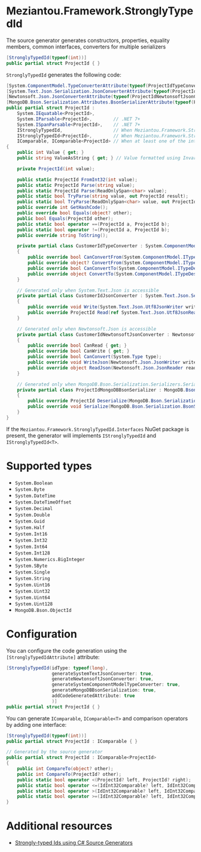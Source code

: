 ﻿# Meziantou.Framework.StronglyTypedId

The source generator generates constructors, properties, equality members, common interfaces, converters for multiple serializers

````csharp
[StronglyTypedId(typeof(int))]
public partial struct ProjectId { }
````

`StronglyTypedId` generates the following code:

<!-- generated code -->

````csharp
[System.ComponentModel.TypeConverterAttribute(typeof(ProjectIdTypeConverter))]
[System.Text.Json.Serialization.JsonConverterAttribute(typeof(ProjectIdJsonConverter))]
[Newtonsoft.Json.JsonConverterAttribute(typeof(ProjectIdNewtonsoftJsonConverter))]
[MongoDB.Bson.Serialization.Attributes.BsonSerializerAttribute(typeof(ProjectIdMongoDBBsonSerializer))]
public partial struct ProjectId :
    System.IEquatable<ProjectId>,
    System.IParsable<ProjectId>,        // .NET 7+
    System.ISpanParsable<ProjectId>,    // .NET 7+
    IStronglyTypedId,                   // When Meziantou.Framework.StronglyTypedId.Interfaces is referenced
    IStronglyTypedId<ProjectId>,        // When Meziantou.Framework.StronglyTypedId.Interfaces is referenced
    IComparable, IComparable<ProjectId> // When at least one of the interface is explicitly defined by the user
{
    public int Value { get; }
    public string ValueAsString { get; } // Value formatted using InvariantCulture

    private ProjectId(int value);

    public static ProjectId FromInt32(int value);
    public static ProjectId Parse(string value);
    public static ProjectId Parse(ReadOnlySpan<char> value);
    public static bool TryParse(string value, out ProjectId result);
    public static bool TryParse(ReadOnlySpan<char> value, out ProjectId result);
    public override int GetHashCode();
    public override bool Equals(object? other);
    public bool Equals(ProjectId other);
    public static bool operator ==(ProjectId a, ProjectId b);
    public static bool operator !=(ProjectId a, ProjectId b);
    public override string ToString();

    private partial class CustomerIdTypeConverter : System.ComponentModel.TypeConverter
    {
        public override bool CanConvertFrom(System.ComponentModel.ITypeDescriptorContext context, System.Type sourceType);
        public override object? ConvertFrom(System.ComponentModel.ITypeDescriptorContext context, System.Globalization.CultureInfo culture, object value);
        public override bool CanConvertTo(System.ComponentModel.ITypeDescriptorContext context, System.Type destinationType);
        public override object ConvertTo(System.ComponentModel.ITypeDescriptorContext context, System.Globalization.CultureInfo culture, object value, System.Type destinationType);
    }

    // Generated only when System.Text.Json is accessible
    private partial class CustomerIdJsonConverter : System.Text.Json.Serialization.JsonConverter<ProjectId>
    {
        public override void Write(System.Text.Json.Utf8JsonWriter writer, ProjectId value, System.Text.Json.JsonSerializerOptions options);
        public override ProjectId Read(ref System.Text.Json.Utf8JsonReader reader, System.Type typeToConvert, System.Text.Json.JsonSerializerOptions options);
    }

    // Generated only when Newtonsoft.Json is accessible
    private partial class CustomerIdNewtonsoftJsonConverter : Newtonsoft.Json.JsonConverter
    {
        public override bool CanRead { get; }
        public override bool CanWrite { get; }
        public override bool CanConvert(System.Type type);
        public override void WriteJson(Newtonsoft.Json.JsonWriter writer, object? value, Newtonsoft.Json.JsonSerializer serializer);
        public override object ReadJson(Newtonsoft.Json.JsonReader reader, System.Type objectType, object? existingValue, Newtonsoft.Json.JsonSerializer serializer);
    }

    // Generated only when MongoDB.Bson.Serialization.Serializers.SerializerBase is accessible
    private partial class ProjectIdMongoDBBsonSerializer : MongoDB.Bson.Serialization.Serializers.SerializerBase<ProjectId>
    {
        public override ProjectId Deserialize(MongoDB.Bson.Serialization.BsonDeserializationContext context, MongoDB.Bson.Serialization.BsonDeserializationArgs args);
        public override void Serialize(MongoDB.Bson.Serialization.BsonSerializationContext context, MongoDB.Bson.Serialization.BsonSerializationArgs args, ProjectId value);
    }
}
````

<!-- generated code -->

If the `Meziantou.Framework.StronglyTypedId.Interfaces` NuGet package is present, the generator will implements `IStronglyTypedId` and `IStronglyTypedId<T>`.

# Supported types

<!-- supported types -->

- `System.Boolean`
- `System.Byte`
- `System.DateTime`
- `System.DateTimeOffset`
- `System.Decimal`
- `System.Double`
- `System.Guid`
- `System.Half`
- `System.Int16`
- `System.Int32`
- `System.Int64`
- `System.Int128`
- `System.Numerics.BigInteger`
- `System.SByte`
- `System.Single`
- `System.String`
- `System.Uint16`
- `System.Uint32`
- `System.Uint64`
- `System.Uint128`
- `MongoDB.Bson.ObjectId`

<!-- supported types -->

# Configuration

<!-- configuration -->

You can configure the code generation using the `[StronglyTypedIdAttribute]` attribute:

````c#
[StronglyTypedId(idType: typeof(long),
                 generateSystemTextJsonConverter: true,
                 generateNewtonsoftJsonConverter: true,
                 generateSystemComponentModelTypeConverter: true,
                 generateMongoDBBsonSerialization: true,
                 addCodeGeneratedAttribute: true
                 )]
public partial struct ProjectId { }
````

You can generate `IComparable`, `IComparable<T>` and comparison operators by adding one interface:

````c#
[StronglyTypedId(typeof(int))]
public partial struct ProjectId : IComparable { }

// Generated by the source generator
public partial struct ProjectId : IComparable<ProjectId>
{    
	public int CompareTo(object? other);
	public int CompareTo(ProjectId? other);
	public static bool operator <(ProjectId? left, ProjectId? right);
	public static bool operator <=(IdInt32Comparable? left, IdInt32Comparable? right);
	public static bool operator >(IdInt32Comparable? left, IdInt32Comparable? right);
	public static bool operator >=(IdInt32Comparable? left, IdInt32Comparable? right);
}
````

<!-- configuration -->

# Additional resources

- [Strongly-typed Ids using C# Source Generators](https://www.meziantou.net/strongly-typed-ids-with-csharp-source-generators.htm)
